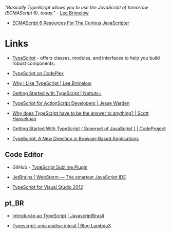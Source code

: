 
_"Basically TypeScript allows you to use the JavaScript of tomorrow (ECMAScript 6), today."_ - [Lee Brimelow](http://www.leebrimelow.com/)

  * [ECMAScript 6 Resources For The Curious JavaScripter](http://addyosmani.com/blog/ecmascript-6-resources-for-the-curious-javascripter/)


# Links

* [TypeScript](http://www.typescriptlang.org/) - offers classes, modules, and interfaces to help you build robust components.

* [TypeScript on CodePlex](https://typescript.codeplex.com/)

* [Why I Like TypeScript | Lee Brimelow](http://www.leebrimelow.com/why-i-like-typescripts/)

* [Getting Started with TypeScript | Nettuts+](http://net.tutsplus.com/tutorials/javascript-ajax/getting-started-with-typescript/)

* [TypeScript for ActionScript Developers | Jesse Warden](http://jessewarden.com/2012/10/typescript-for-actionscript-developers.html)

* [Why does TypeScript have to be the answer to anything? | Scott Hanselman](http://www.hanselman.com/blog/WhyDoesTypeScriptHaveToBeTheAnswerToAnything.aspx)

* [Getting Started With TypeScript ( Superset of JavaScript ) | CodeProject](http://www.codeproject.com/Articles/470129/TypeScript-Superset-of-JavaScript)

* [TypeScript: A New Direction in Browser-Based Applications](http://blog.smartbear.com/software-quality/bid/275199/TypeScript-A-New-Direction-in-Browser-Based-Applications)

## Code Editor

* GitHub - [TypeScript Sublime Plugin](https://github.com/raph-amiard/sublime-typescript)

* [JetBrains | WebStorm — The smartest JavaScript IDE](https://www.jetbrains.com/webstorm/)

* [TypeScript for Visual Studio 2012](http://go.microsoft.com/fwlink/?LinkID=266563)


## pt_BR

* [Introdução ao TypeScript | JavascriptBrasil](http://javascriptbrasil.com/pre-processadores/introducao-ao-typescript)

* [Typescript: uma análise inicial | Blog Lambda3](http://blog.lambda3.com.br/2012/10/typescript-uma-anlise-inicial/)

